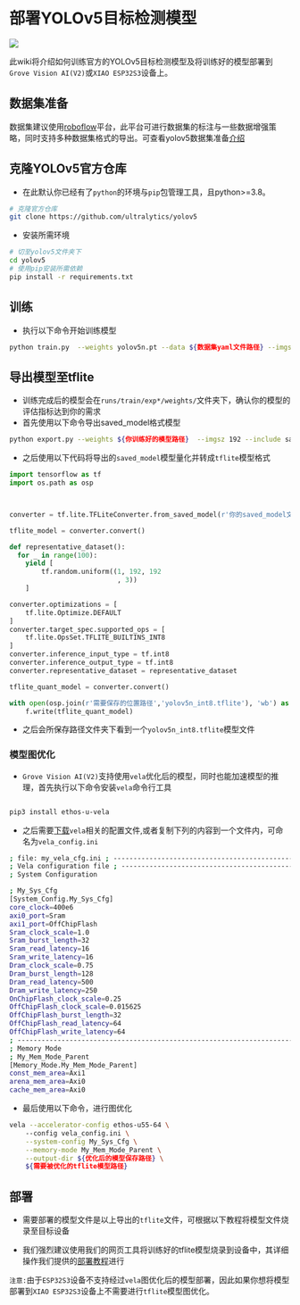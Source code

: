 
<!-- 
description: Template wiki
title: deploy yolov8
keywords:

- yolov8 we2 pose detection
image: <https://files.seeedstudio.com/wiki/seeed_logo/logo_2023.png>
slug: /Name_your_website
last_update:
  date: 04/02/2024
  author: 大庆 
-->

# 部署YOLOv5目标检测模型

<div style={{textAlign:'center'}}><img src="https://files.seeedstudio.com/sscma/static/detection_person_yolov5.png" style={{width:600, height:'auto'}}/></div>

此wiki将介绍如何训练官方的YOLOv5目标检测模型及将训练好的模型部署到`Grove Vision AI(V2)`或`XIAO ESP32S3`设备上。

## 数据集准备

数据集建议使用[roboflow](https://universe.roboflow.com/)平台，此平台可进行数据集的标注与一些数据增强策略，同时支持多种数据集格式的导出。可查看yolov5数据集准备[介绍](https://docs.ultralytics.com/zh/yolov5/tutorials/train_custom_data/)

## 克隆YOLOv5官方仓库

- 在此默认你已经有了`python`的环境与`pip`包管理工具，且python>=3.8。

```bash
# 克隆官方仓库
git clone https://github.com/ultralytics/yolov5
```

- 安装所需环境

```bash
# 切至yolov5文件夹下
cd yolov5
# 使用pip安装所需依赖
pip install -r requirements.txt
```

## 训练

- 执行以下命令开始训练模型

```bash
python train.py  --weights yolov5n.pt --data ${数据集yaml文件路径} --imgsz 192
```

## 导出模型至tflite

- 训练完成后的模型会在`runs/train/exp*/weights/`文件夹下，确认你的模型的评估指标达到你的需求
- 首先使用以下命令导出saved_model格式模型

```bash
python export.py --weights ${你训练好的模型路径}  --imgsz 192 --include saved_model
```

- 之后使用以下代码将导出的`saved_model`模型量化并转成`tflite`模型格式

```python
import tensorflow as tf
import os.path as osp



converter = tf.lite.TFLiteConverter.from_saved_model(r'你的saved_model文件夹路径')

tflite_model = converter.convert()

def representative_dataset():
  for _ in range(100):
    yield [
        tf.random.uniform((1, 192, 192
                           , 3))
    ]

converter.optimizations = [
    tf.lite.Optimize.DEFAULT
]
converter.target_spec.supported_ops = [
    tf.lite.OpsSet.TFLITE_BUILTINS_INT8
]
converter.inference_input_type = tf.int8
converter.inference_output_type = tf.int8
converter.representative_dataset = representative_dataset

tflite_quant_model = converter.convert()

with open(osp.join(r'需要保存的位置路径','yolov5n_int8.tflite'), 'wb') as f:
    f.write(tflite_quant_model)

```

- 之后会所保存路径文件夹下看到一个`yolov5n_int8.tflite`模型文件

### 模型图优化

- `Grove Vision AI(V2)`支持使用`vela`优化后的模型，同时也能加速模型的推理，首先执行以下命令安装`vela`命令行工具

```bash

pip3 install ethos-u-vela
```

- 之后需要[下载](https://files.seeedstudio.com/sscma/configs/vela_config.ini)`vela`相关的配置文件,或者复制下列的内容到一个文件内，可命名为`vela_config.ini`

```bash
; file: my_vela_cfg.ini ; ----------------------------------------------------------------------------- 
; Vela configuration file ; ----------------------------------------------------------------------------- 
; System Configuration 

; My_Sys_Cfg 
[System_Config.My_Sys_Cfg] 
core_clock=400e6 
axi0_port=Sram 
axi1_port=OffChipFlash 
Sram_clock_scale=1.0 
Sram_burst_length=32 
Sram_read_latency=16 
Sram_write_latency=16 
Dram_clock_scale=0.75 
Dram_burst_length=128 
Dram_read_latency=500 
Dram_write_latency=250 
OnChipFlash_clock_scale=0.25 
OffChipFlash_clock_scale=0.015625 
OffChipFlash_burst_length=32 
OffChipFlash_read_latency=64 
OffChipFlash_write_latency=64 
; ----------------------------------------------------------------------------- 
; Memory Mode 
; My_Mem_Mode_Parent 
[Memory_Mode.My_Mem_Mode_Parent] 
const_mem_area=Axi1 
arena_mem_area=Axi0 
cache_mem_area=Axi0
```

- 最后使用以下命令，进行图优化

```bash
vela --accelerator-config ethos-u55-64 \ 
    --config vela_config.ini \
    --system-config My_Sys_Cfg \
    --memory-mode My_Mem_Mode_Parent \
    --output-dir ${优化后的模型保存路径} \
    ${需要被优化的tflite模型路径}
```

## 部署

- 需要部署的模型文件是以上导出的`tflite`文件，可根据以下教程将模型文件烧录至目标设备

- 我们强烈建议使用我们的网页工具将训练好的tflite模型烧录到设备中，其详细操作我们提供的[部署教程](https://wiki.seeedstudio.com/ModelAssistant_Deploy_Overview/)进行

`注意:`由于`ESP32S3`设备不支持经过`vela`图优化后的模型部署，因此如果你想将模型部署到`XIAO ESP32S3`设备上不需要进行`tflite`模型图优化。

